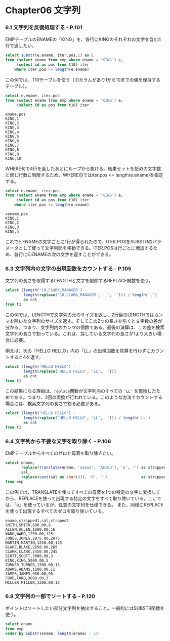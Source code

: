 # Chapter06 文字列
### 6.1 文字列を反復処理する - P.101
EMPテーブルのENAMEの「KING」を、各行にKINGのそれぞれの文字を含む4行で返したい。
```sql
select substr(e.ename, iter.pos,1) as C  
from (select ename from emp where ename = 'KING') e,  
     (select id as pos from t10) iter  
    where iter.pos <= length(e.ename)
```
この例では、T10テーブルを使う（IDカラムがあり1から10までの値を保持するテーブル）。

```sql
select e.ename, iter.pos  
from (select ename from emp where ename = 'KING') e,  
     (select id as pos from t10) iter
```

```
ename,pos  
KING,1  
KING,2  
KING,3  
KING,4  
KING,5  
KING,6  
KING,7  
KING,8  
KING,9  
KING,10
```

WHERE句で4行を返したあとにループから抜ける。結果セットを舐めの文字数と同じ行数に制限するため、WHERE句ではiter.pos <= length(e.ename)を指定する。
```sql
select e.ename, iter.pos  
from (select ename from emp where ename = 'KING') e,  
     (select id as pos from t10) iter  
    where iter.pos <= length(e.ename)
```

```
vename,pos  
KING,1  
KING,2  
KING,3  
KING,4  
```
これでE.ENAMEの文字ごとに1行が得られたので、ITER.POSをSUBSTRのパラメータとして使って文字列間を移動できる。ITER.POSは行ごとに増加するため、各行にE.ENAMEの次の文字を返すことができる。

### 6.3 文字列内の文字の出現回数をカウントする - P.105
文字列の長さを取得するLENGTHと文字を削除するREPLACE関数を使う。
```sql
select (length('10,CLARK,MANAGER') - 
		length(replace('10,CLARK,MANAGER', ',', ''))) / length(',')
		as cnt  
from t1
```
この例では、LENGTHで文字列の元のサイズを返し、2行目のLENGTHではカンマを除いた文字列のサイズを返す。そしてこの2つの長さを引くと文字数の差が分かる。つまり、文字列内のカンマの個数である。最後の演算は、この差を検索文字列の長さで割っている。これは、探している文字列の長さが1より大きい場合に必要。

例えば、次の「HELLO HELLO」内の「LL」の出現回数を除算を行わずにカウントすると4を返す。
```sql
select (length('HELLO HELLO') -  
        length(replace('HELLO HELLO', 'LL', '')))  
        as cnt  
from t1
```
この結果になる理由は、`replace`関数が文字列内のすべての `'LL'` を置換したためである。つまり、2回の置換が行われている。このような方法でカウントする場合には、検索文字列の長さで割る必要がある。

```sql
select (length('HELLO HELLO') -  
        length(replace('HELLO HELLO', 'LL', ''))) / length('LL')  
        as cnt  
from t1
```

### 6.4 文字列から不要な文字を取り除く - P.106
EMPテーブルからすべてのゼロと母音を取り除きたい。
```sql
select ename,  
       replace(translate(ename, 'aaaaa', 'AEIOU'), 'a', '') as stripped1,  
       sal,  
       replace(cast(sal as char(4)), '0', '')               as stripped2  
from emp
```
この例では、TRANSLATEを使ってすべての母音を1つの特定の文字に変換してから、REPLACEを使って出現する特定の文字をすべて取り除いている。ここでは、「a」を使っているが、任意の文字列を仕様できる。
また、同様にREPLACEを使って出現するすべてのゼロを取り除いている。

```
ename,stripped1,sal,strpped2
SMITH,SMITH,800.00,8.
ALLEN,ALLEN,1600.00,16
WARD,WARD,1250.00,125
JONES,JONES,2975.00,2975
MARTIN,MARTIN,1250.00,125
BLAKE,BLAKE,2850.00,285
CLARK,CLARK,2450.00,245
SCOTT,SCOTT,3000.00,3
KING,KING,5000.00,5
TURNER,TURNER,1500.00,15
ADAMS,ADAMS,1100.00,11
JAMES,JAMES,950.00,95.
FORD,FORD,3000.00,3
MILLER,MILLER,1300.00,13

```

### 6.8 文字列の一部でソートする - P.120
ポイントはソートしたい部分文字列を抽出すること。一般的にはSUBSTR関数を使う。
```sql
select ename  
from emp  
order by substr(ename, length(ename) - 1)
```
